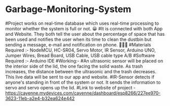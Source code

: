 # Garbage-Monitoring-System

#Project works on real-time database which uses real-time processing to monitor whether the system is full or not. 😀
#It is connected with both App and Website. They both tell the user about the percentage of space that has been used and notifies the user when its time to clean the dustbin but sending a message, e-mail and  notification on phone. 📱👩‍💻
#Materials Required :- NodeMCU, HC-SR04, Servo Motor, IR Sensor, Arduino UNO, Jumper Wires, Bread Board, USB Cable, USB cable type A/B
#Software Required :- Arduino IDE
#Working:-
#An ultrasonic sensor will be placed on the interior side of the lid, the one facing the solid waste. As trash increases, the distance between the ultrasonic and the trash decreases. This live data will be sent to our app and website.
#IR-Sensor detects if anyone's standing in front of the system or not. It sends the information to servo and servo opens up the lid.
#Link to website of project - https://cayenne.mydevices.com/cayenne/dashboard/esp8266/227ee970-3623-11eb-a2e4-b32ea624e442
